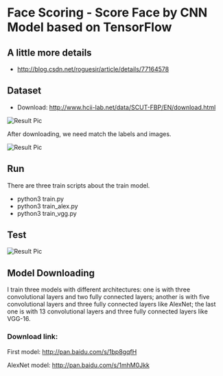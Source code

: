 # Face Scoring - Score Face by CNN Model based on TensorFlow
 
## A little more details
 * http://blog.csdn.net/roguesir/article/details/77164578

## Dataset
* Download: http://www.hcii-lab.net/data/SCUT-FBP/EN/download.html

![Result Pic](https://github.com/roguesir/DL-project/blob/master/Face-Scoring/web_image.jpg)

After downloading, we need match the labels and images.

![Result Pic](https://github.com/roguesir/DL-project/blob/master/Face-Scoring/face_image.jpg)

## Run

There are three train scripts about the train model. 

* python3 train.py
* python3 train_alex.py
* python3 train_vgg.py

## Test

![Result Pic](https://github.com/roguesir/DL-project/blob/master/Face-Scoring/test_image.jpg)

## Model Downloading

I train three models with different architectures: one is with three convolutional layers and two fully connected layers; another is with five convolutional layers and three fully connected layers like AlexNet; the last one is with 13 convolutional layers and three fully connected layers like VGG-16.

### Download link:

First model: http://pan.baidu.com/s/1bp8gqfH

AlexNet model: http://pan.baidu.com/s/1mhM0Jkk
